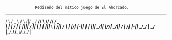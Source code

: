 
                 Rediseño del mítico juego de El Ahorcado.

 _     ____    _     ____  _____ _     _____ ____  ____ 
/ \   /  _ \  / \ /|/  _ \/  __// \ /\/  __//  __\/  _ \
| |   | / \|  | |_||| / \|| |  _| | |||  \  |  \/|| / \|
| |_/\| |-||  | | ||| \_/|| |_//| \_/||  /_ |    /| |-||
\____/\_/ \|  \_/ \|\____/\____\\____/\____\\_/\_\\_/ \|
                                                        
